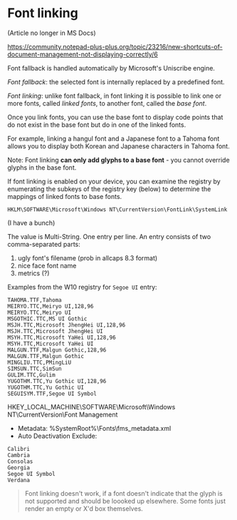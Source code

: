 # Font linking

(Article no longer in MS Docs)

https://community.notepad-plus-plus.org/topic/23216/new-shortcuts-of-document-management-not-displaying-correctly/6

Font fallback is handled automatically by Microsoft's Uniscribe engine.

*Font fallback*: the selected font is internally replaced by a predefined font.

*Font linking*: unlike font fallback, in font linking it is possible to link one or more fonts, called *linked fonts*, to another font, called the *base font*.

Once you link fonts, you can use the base font to display code points that do not exist in the base font but do in one of the linked fonts.

For example, linking a hangul font and a Japanese font to a Tahoma font allows you to display both Korean and Japanese characters in Tahoma font.

Note: Font linking **can only add glyphs to a base font** - you cannot override glyphs in the base font.

If font linking is enabled on your device, you can examine the registry by enumerating the subkeys of the registry key (below) to determine the mappings of linked fonts to base fonts.

`HKLM\SOFTWARE\Microsoft\Windows NT\CurrentVersion\FontLink\SystemLink`

(I have a bunch)

The value is Multi-String.
One entry per line.
An entry consists of two comma-separated parts:
1) ugly font's filename (prob in allcaps 8.3 format)
2) nice face font name
3) metrics (?)



Examples from the W10 registry for `Segoe UI` entry:

```
TAHOMA.TTF,Tahoma
MEIRYO.TTC,Meiryo UI,128,96
MEIRYO.TTC,Meiryo UI
MSGOTHIC.TTC,MS UI Gothic
MSJH.TTC,Microsoft JhengHei UI,128,96
MSJH.TTC,Microsoft JhengHei UI
MSYH.TTC,Microsoft YaHei UI,128,96
MSYH.TTC,Microsoft YaHei UI
MALGUN.TTF,Malgun Gothic,128,96
MALGUN.TTF,Malgun Gothic
MINGLIU.TTC,PMingLiU
SIMSUN.TTC,SimSun
GULIM.TTC,Gulim
YUGOTHM.TTC,Yu Gothic UI,128,96
YUGOTHM.TTC,Yu Gothic UI
SEGUISYM.TTF,Segoe UI Symbol
```

HKEY_LOCAL_MACHINE\SOFTWARE\Microsoft\Windows NT\CurrentVersion\Font Management
- Metadata: %SystemRoot%\Fonts\fms_metadata.xml
- Auto Deactivation Exclude:
```
Calibri
Cambria
Consolas
Georgia
Segoe UI Symbol
Verdana
```

>Font linking doesn't work, if a font doesn't indicate that the glyph is not supported and should be loooked up elsewhere. Some fonts just render an empty or X'd box themselves.
